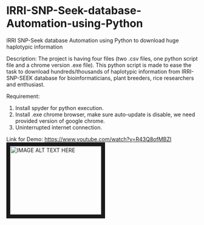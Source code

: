 # IRRI-SNP-Seek-database-Automation-using-Python
IRRI SNP-Seek database Automation using Python to download huge haplotypic information 

Description: The project is having four files (two .csv files, one python script file and a chrome version .exe file). This python script is made to ease the task to download hundreds/thousands of haplotypic information from IRRI-SNP-SEEK database for bioinformaticians, plant breeders, rice researchers and enthusiast.

Requirement: 
1. Install spyder for python execution.
2. Install .exe chrome browser, make sure auto-update is disable, we need provided version of google chrome.
3. Uninterrupted internet connection.

Link for Demo: https://www.youtube.com/watch?v=R43Q8ofMBZI
<a href="https://www.youtube.com/watch?v=R43Q8ofMBZI" target="_blank"><img src="http://img.youtube.com/vi/YOUTUBE_VIDEO_ID_HERE/0.jpg" 
alt="IMAGE ALT TEXT HERE" width="240" height="180" border="10" /></a>
